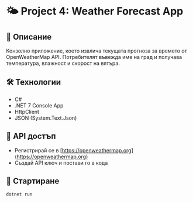 # 🌤️ Project 4: Weather Forecast App

## 📌 Описание
Конзолно приложение, което извлича текущата прогноза за времето от OpenWeatherMap API. Потребителят въвежда име на град и получава температура, влажност и скорост на вятъра.

## 🛠️ Технологии
- C#
- .NET 7 Console App
- HttpClient
- JSON (System.Text.Json)

## 🔑 API достъп
- Регистрирай се в [https://openweathermap.org](https://openweathermap.org)
- Създай API ключ и постави го в кода

## 🚀 Стартиране

```bash
dotnet run
